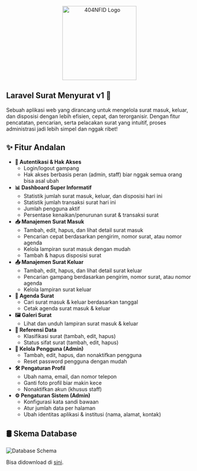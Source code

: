 <p align="center">
  <a href="https://404notfound.fun" target="_blank">
    <img src="https://avatars.githubusercontent.com/u/87377917?s=200&v=4" width="200" alt="404NFID Logo">
  </a>
</p>


## Laravel Surat Menyurat v1 🚀

Sebuah aplikasi web yang dirancang untuk mengelola surat masuk, keluar, dan disposisi dengan lebih efisien, cepat, dan terorganisir. Dengan fitur pencatatan, pencarian, serta pelacakan surat yang intuitif, proses administrasi jadi lebih simpel dan nggak ribet!

## ✨ Fitur Andalan

- **🔑 Autentikasi & Hak Akses**  
  - Login/logout gampang
  - Hak akses berbasis peran (admin, staff) biar nggak semua orang bisa asal ubah
- **📊 Dashboard Super Informatif**  
  - Statistik jumlah surat masuk, keluar, dan disposisi hari ini
  - Statistik jumlah transaksi surat hari ini
  - Jumlah pengguna aktif
  - Persentase kenaikan/penurunan surat & transaksi surat
- **📥 Manajemen Surat Masuk**  
  - Tambah, edit, hapus, dan lihat detail surat masuk
  - Pencarian cepat berdasarkan pengirim, nomor surat, atau nomor agenda
  - Kelola lampiran surat masuk dengan mudah
  - Tambah & hapus disposisi surat
- **📤 Manajemen Surat Keluar**  
  - Tambah, edit, hapus, dan lihat detail surat keluar
  - Pencarian gampang berdasarkan pengirim, nomor surat, atau nomor agenda
  - Kelola lampiran surat keluar
- **📅 Agenda Surat**  
  - Cari surat masuk & keluar berdasarkan tanggal
  - Cetak agenda surat masuk & keluar
- **🖼️ Galeri Surat**  
  - Lihat dan unduh lampiran surat masuk & keluar
- **📂 Referensi Data**  
  - Klasifikasi surat (tambah, edit, hapus)
  - Status sifat surat (tambah, edit, hapus)
- **👥 Kelola Pengguna (Admin)**  
  - Tambah, edit, hapus, dan nonaktifkan pengguna
  - Reset password pengguna dengan mudah
- **🛠️ Pengaturan Profil**  
  - Ubah nama, email, dan nomor telepon
  - Ganti foto profil biar makin kece
  - Nonaktifkan akun (khusus staff)
- **⚙️ Pengaturan Sistem (Admin)**  
  - Konfigurasi kata sandi bawaan
  - Atur jumlah data per halaman
  - Ubah identitas aplikasi & institusi (nama, alamat, kontak)

## 🛢️ Skema Database
![Database Schema](docs/database_schema.png)

Bisa didownload di [sini](docs/surat.sql).
